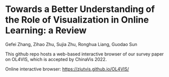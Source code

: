 # Towards a Better Understanding of the Role of Visualization in Online Learning: a Review

Gefei Zhang, Zihao Zhu, Sujia Zhu, Ronghua Liang, Guodao Sun

This github repo hosts a web-based interactive browser of our survey paper on OL4VIS, which is accepted by ChinaVis 2022.

Online interactive browser: https://zjutvis.github.io/OL4VIS/
